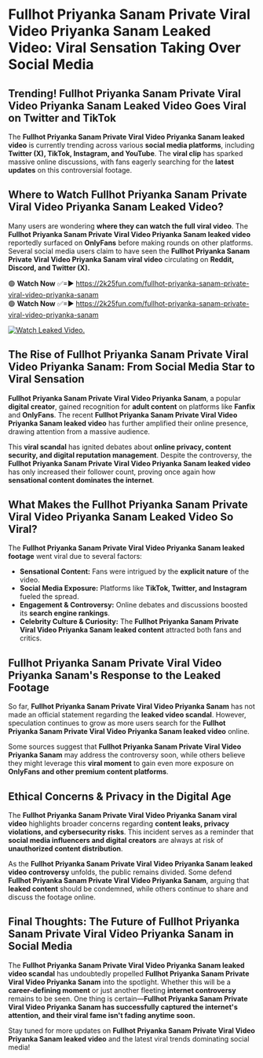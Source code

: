 # Fullhot Priyanka Sanam Private Viral Video Priyanka Sanam Leaked Video: Viral Sensation Taking Over Social Media

## **Trending! Fullhot Priyanka Sanam Private Viral Video Priyanka Sanam Leaked Video Goes Viral on Twitter and TikTok**
The **Fullhot Priyanka Sanam Private Viral Video Priyanka Sanam leaked video** is currently trending across various **social media platforms**, including **Twitter (X), TikTok, Instagram, and YouTube**. The **viral clip** has sparked massive online discussions, with fans eagerly searching for the **latest updates** on this controversial footage.

## **Where to Watch Fullhot Priyanka Sanam Private Viral Video Priyanka Sanam Leaked Video?**
Many users are wondering **where they can watch the full viral video**. The **Fullhot Priyanka Sanam Private Viral Video Priyanka Sanam leaked video** reportedly surfaced on **OnlyFans** before making rounds on other platforms. Several social media users claim to have seen the **Fullhot Priyanka Sanam Private Viral Video Priyanka Sanam viral video** circulating on **Reddit, Discord, and Twitter (X).**

🟢 **Watch Now** ✅=► https://2k25fun.com/fullhot-priyanka-sanam-private-viral-video-priyanka-sanam  
🟢 **Watch Now** ✅=► https://2k25fun.com/fullhot-priyanka-sanam-private-viral-video-priyanka-sanam  

[![Watch Leaked Video.](https://miro.medium.com/v2/resize:fit:828/format:webp/1*cilzJN44JGOrTw9NJCrNHA.gif "Watch Leaked Video")](https://2k25fun.com/fullhot-priyanka-sanam-private-viral-video-priyanka-sanam)

## **The Rise of Fullhot Priyanka Sanam Private Viral Video Priyanka Sanam: From Social Media Star to Viral Sensation**
**Fullhot Priyanka Sanam Private Viral Video Priyanka Sanam**, a popular **digital creator**, gained recognition for **adult content** on platforms like **Fanfix** and **OnlyFans**. The recent **Fullhot Priyanka Sanam Private Viral Video Priyanka Sanam leaked video** has further amplified their online presence, drawing attention from a massive audience.

This **viral scandal** has ignited debates about **online privacy, content security, and digital reputation management**. Despite the controversy, the **Fullhot Priyanka Sanam Private Viral Video Priyanka Sanam leaked video** has only increased their follower count, proving once again how **sensational content dominates the internet**.

## **What Makes the Fullhot Priyanka Sanam Private Viral Video Priyanka Sanam Leaked Video So Viral?**
The **Fullhot Priyanka Sanam Private Viral Video Priyanka Sanam leaked footage** went viral due to several factors:
- **Sensational Content:** Fans were intrigued by the **explicit nature** of the video.
- **Social Media Exposure:** Platforms like **TikTok, Twitter, and Instagram** fueled the spread.
- **Engagement & Controversy:** Online debates and discussions boosted its **search engine rankings**.
- **Celebrity Culture & Curiosity:** The **Fullhot Priyanka Sanam Private Viral Video Priyanka Sanam leaked content** attracted both fans and critics.

## **Fullhot Priyanka Sanam Private Viral Video Priyanka Sanam's Response to the Leaked Footage**
So far, **Fullhot Priyanka Sanam Private Viral Video Priyanka Sanam** has not made an official statement regarding the **leaked video scandal**. However, speculation continues to grow as more users search for the **Fullhot Priyanka Sanam Private Viral Video Priyanka Sanam leaked video** online.

Some sources suggest that **Fullhot Priyanka Sanam Private Viral Video Priyanka Sanam** may address the controversy soon, while others believe they might leverage this **viral moment** to gain even more exposure on **OnlyFans and other premium content platforms**.

## **Ethical Concerns & Privacy in the Digital Age**
The **Fullhot Priyanka Sanam Private Viral Video Priyanka Sanam viral video** highlights broader concerns regarding **content leaks, privacy violations, and cybersecurity risks**. This incident serves as a reminder that **social media influencers and digital creators** are always at risk of **unauthorized content distribution**.

As the **Fullhot Priyanka Sanam Private Viral Video Priyanka Sanam leaked video controversy** unfolds, the public remains divided. Some defend **Fullhot Priyanka Sanam Private Viral Video Priyanka Sanam**, arguing that **leaked content** should be condemned, while others continue to share and discuss the footage online.

## **Final Thoughts: The Future of Fullhot Priyanka Sanam Private Viral Video Priyanka Sanam in Social Media**
The **Fullhot Priyanka Sanam Private Viral Video Priyanka Sanam leaked video scandal** has undoubtedly propelled **Fullhot Priyanka Sanam Private Viral Video Priyanka Sanam** into the spotlight. Whether this will be a **career-defining moment** or just another fleeting **internet controversy** remains to be seen. One thing is certain—**Fullhot Priyanka Sanam Private Viral Video Priyanka Sanam has successfully captured the internet's attention, and their viral fame isn't fading anytime soon.**

Stay tuned for more updates on **Fullhot Priyanka Sanam Private Viral Video Priyanka Sanam leaked video** and the latest viral trends dominating social media!